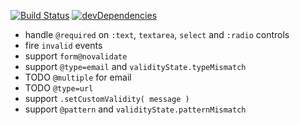 [![Build Status](https://travis-ci.org/bboyle/html5-constraint-validation-API.svg?branch=master)](https://travis-ci.org/bboyle/html5-constraint-validation-API)
[![devDependencies](https://david-dm.org/bboyle/html5-constraint-validation-API/dev-status.svg)](https://david-dm.org/bboyle/html5-constraint-validation-API#info=devDependencies)

* handle `@required` on `:text`, `textarea`, `select` and `:radio` controls
* fire `invalid` events
* support `form@novalidate`
* support `@type=email` and `validityState.typeMismatch`
* TODO `@multiple` for email
* TODO `@type=url`
* support `.setCustomValidity( message )`
* support `@pattern` and `validityState.patternMismatch`
